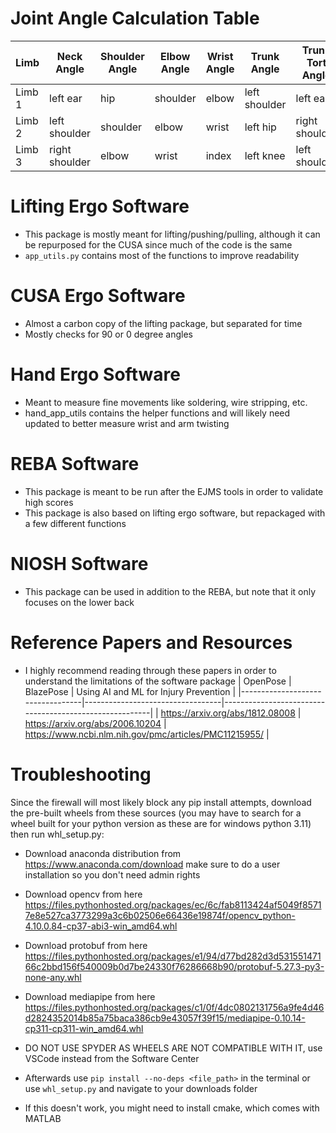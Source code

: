 # Joint Angle Calculation Table
| Limb   | Neck Angle        | Shoulder Angle | Elbow Angle   | Wrist Angle | Trunk  Angle      | Trunk Tort Angle   | Leg  Angle  | 
|--------|--------------|----------|---------|-------|--------------|---------------|-------|
| Limb 1 | left ear     | hip      | shoulder| elbow | left shoulder| left ear      | hip   |
| Limb 2 | left shoulder| shoulder | elbow   | wrist | left hip     | right shoulder| knee  |
| Limb 3 |right shoulder| elbow    | wrist   | index | left knee    | left shoulder | ankle |
# Lifting Ergo Software 
- This package is mostly meant for lifting/pushing/pulling, although it can be repurposed for the CUSA since much of the code is the same
- `app_utils.py` contains most of the functions to improve readability
# CUSA Ergo Software
- Almost a carbon copy of the lifting package, but separated for time
- Mostly checks for 90 or 0 degree angles
# Hand Ergo Software
- Meant to measure fine movements like soldering, wire stripping, etc.
- hand_app_utils contains the helper functions and will likely need updated to better measure wrist and arm twisting
# REBA Software
- This package is meant to be run after the EJMS tools in order to validate high scores
- This package is also based on lifting ergo software, but repackaged with a few different functions
# NIOSH Software
- This package can be used in addition to the REBA, but note that it only focuses on the lower back  
# Reference Papers and Resources 
- I highly recommend reading through these papers in order to understand the limitations of the software package
| OpenPose | BlazePose | Using AI and ML for Injury Prevention |
|----------------------------------|----------------------------------|--------------------------------------------------------|
| https://arxiv.org/abs/1812.08008 | https://arxiv.org/abs/2006.10204 | https://www.ncbi.nlm.nih.gov/pmc/articles/PMC11215955/ |
# Troubleshooting
Since the firewall will most likely block any pip install attempts, download the pre-built wheels from these sources (you may have to search for a wheel built for your python version as these are for windows python 3.11) then run whl_setup.py:
- Download anaconda distribution from https://www.anaconda.com/download make sure to do a user installation so you don't need admin rights
- Download opencv from here https://files.pythonhosted.org/packages/ec/6c/fab8113424af5049f85717e8e527ca3773299a3c6b02506e66436e19874f/opencv_python-4.10.0.84-cp37-abi3-win_amd64.whl
- Download protobuf from here https://files.pythonhosted.org/packages/e1/94/d77bd282d3d53155147166c2bbd156f540009b0d7be24330f76286668b90/protobuf-5.27.3-py3-none-any.whl
- Download mediapipe from here https://files.pythonhosted.org/packages/c1/0f/4dc0802131756a9fe4d46d2824352014b85a75baca386cb9e43057f39f15/mediapipe-0.10.14-cp311-cp311-win_amd64.whl

- DO NOT USE SPYDER AS WHEELS ARE NOT COMPATIBLE WITH IT, use VSCode instead from the Software Center
- Afterwards use `pip install --no-deps <file_path>` in the terminal or use `whl_setup.py` and navigate to your downloads folder
- If this doesn't work, you might need to install cmake, which comes with MATLAB 

